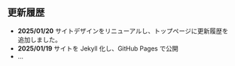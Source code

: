 <!-- _includes/update-history.md -->
## 更新履歴

- **2025/01/20** サイトデザインをリニューアルし、トップページに更新履歴を追加しました。
- **2025/01/19** サイトを Jekyll 化し、GitHub Pages で公開
- ...
